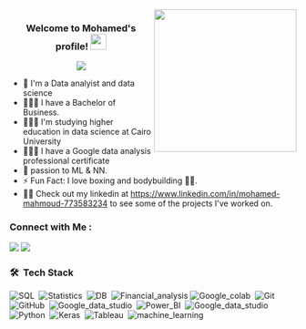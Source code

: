 
<img width="250" align="right" src="https://c.tenor.com/_DOBjnGspYAAAAAM/code-coding.gif">

<h3 align="center">
  Welcome to Mohamed's profile!
  <img src="https://media.giphy.com/media/hvRJCLFzcasrR4ia7z/giphy.gif" width="28">
</h3>

<!-- Typing SVG by DenverCoder1 - https://github.com/DenverCoder1/readme-typing-svg -->
<p align="center">
  <a href="https://github.com/DenverCoder1/readme-typing-svg"><img src="https://readme-typing-svg.herokuapp.com/?lines=Data%20scientist;To%20data%20and%20beyond&font=Fira%20Code&center=true&width=440&height=45&color=f75c7e&vCenter=true&size=22"></a>
</p> 

- 🏢 I'm a Data analyist and data science 
- 🧑🏾‍🎓 I have a Bachelor of Business. 
- 🧑🏾‍🎓 I'm studying higher education in data science at Cairo University
- 🧑🏾‍🎓 I have a Google data analysis professional certificate 
- 💬 passion to  ML & NN.
- ⚡  Fun Fact: I love boxing and bodybuilding 💪🏽.
- 👨‍💻 Check out my linkedin at https://www.linkedin.com/in/mohamed-mahmoud-773583234 to see some of the projects I've worked on.


### Connect with Me :

<a href="https://www.linkedin.com/in/mohamed-mahmoud-773583234" target="_blank"><img src="https://img.shields.io/badge/-Mohamed%20mahmoud-0077B5?style=for-the-badge&logo=Linkedin&logoColor=white"/></a>
<a href="00201113967945" target="_blank"><img src="https://img.shields.io/badge/-mohamed%20mahmoud-0077B5?style=for-the-badge&logo=whatsapp&logoColor=white"/></a>
### 🛠 &nbsp;Tech Stack
![SQL](https://img.shields.io/badge/-sql-05122A?style=flat&logo=javascript)&nbsp;
![Statistics](https://img.shields.io/badge/-Statistics-05122A?style=flat&logo=HTML5)&nbsp;
![DB](https://img.shields.io/badge/-DB-05122A?style=flat&logo=CSS3&logoColor=1572B6)&nbsp;
![Financial_analysis](https://img.shields.io/badge/-Financial_analysis-05122A?style=flat&logo=react)
![Google_colab](https://img.shields.io/badge/-Google_colab-05122A?style=flat&logo=node.js&logoColor=339933)&nbsp;
![Git](https://img.shields.io/badge/-Git-05122A?style=flat&logo=git)&nbsp;
![GitHub](https://img.shields.io/badge/-GitHub-05122A?style=flat&logo=github)&nbsp;
![Google_data_studio](https://img.shields.io/badge/-Google_data_studio-05122A?style=flat&logo=visual-studio-code&logoColor=007ACC)&nbsp;
![Power_BI](https://img.shields.io/badge/-Power_BI-05122A?style=flat&logo=sass)&nbsp;
![Google_data_studio](https://img.shields.io/badge/-Google_data_studio-05122A?style=flat&logo=MongoDB)&nbsp;
![Python](https://img.shields.io/badge/-Python%20-05122A?style=flat&logo=python)&nbsp;
![Keras](https://img.shields.io/badge/Keras-F90000?style=for-the-badge&logo=keras&logoColor=white)&nbsp;
![Tableau](https://img.shields.io/badge/Tableau-E97627?style=for-the-badge&logo=Tableau&logoColor=white)&nbsp;
           ![machine_learning](https://img.shields.io/badge/machine_learning-E9551?style=for-the-badge&logo=machine_learning&logoColor=white)&nbsp;




